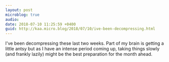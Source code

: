 ```yaml
---
layout: post
microblog: true
audio: 
date: 2018-07-10 11:25:59 +0400
guid: http://kaa.micro.blog/2018/07/10/ive-been-decompressing.html
---
```

I've been decompressing these last two weeks. Part of my brain is getting a little antsy but as I have an intense period coming up, taking things slowly (and frankly lazily) might be the best preparation for the month ahead.
